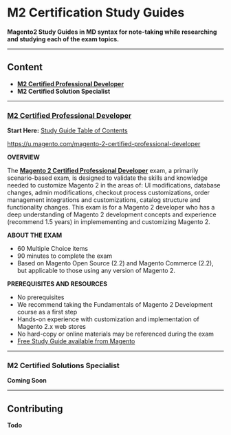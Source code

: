 # M2 Certification Study Guides

**Magento2 Study Guides in MD syntax for note-taking while researching and studying each of the exam topics.**

-----

## Content

* **[M2 Certified Professional Developer](./developer)**
* **M2 Certified Solution Specialist**


-----

### [M2 Certified Professional Developer](./developer)

**Start Here:** [Study Guide Table of Contents](./developer)

https://u.magento.com/magento-2-certified-professional-developer

**OVERVIEW** 

The **[Magento 2 Certified Professional Developer](https://u.magento.com/magento-2-certified-professional-developer)** exam, a primarily scenario-based exam, is designed to validate the skills and knowledge needed to customize Magento 2 in the areas of: UI modifications, database changes, admin modifications, checkout process customizations, order management integrations and customizations, catalog structure and functionality changes. This exam is for a Magento 2 developer who has a deep understanding of Magento 2 development concepts and experience (recommend 1.5 years) in implemementing and customizing Magento 2.

 
**ABOUT THE EXAM**

* 60 Multiple Choice items
* 90 minutes to complete the exam
* Based on Magento Open Source (2.2) and Magento Commerce (2.2), but applicable to those using any version of Magento 2.

 
**PREREQUISITES AND RESOURCES**

* No prerequisites
* We recommend taking the Fundamentals of Magento 2 Development course as a first step
* Hands-on experience with customization and implementation of Magento 2.x web stores
* No hard-copy or online materials may be referenced during the exam
* [Free Study Guide available from Magento](https://magento-u.magento.com/magento-u/downloads/Magento%202%20Certified%20Professional%20Developer%20Exam%20Study%20Guide.pdf)


--------


### M2 Certified Solutions Specialist

**Coming Soon**


------


## Contributing

**Todo**






